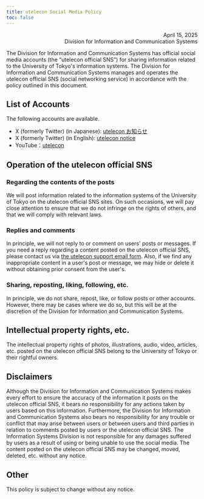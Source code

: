 ```yaml
---
title: utelecon Social Media Policy
toc: false
---
```


<div style="text-align: right;">April 15, 2025</div>
<div style="text-align: right;">Division for Information and Communication Systems</div>

The Division for Information and Communication Systems has official social media accounts (the “utelecon official SNS”) for sharing information related to the University of Tokyo's information systems. The Division for Information and Communication Systems manages and operates the utelecon official SNS (social networking service) in accordance with the policy outlined in this document.

## List of Accounts

The following accounts are available.
- X (formerly Twitter) (in Japanese): [utelecon お知らせ](https://x.com/utelecon_pr)
- X (formerly Twitter) (in English): [utelecon notice](https://x.com/utelecon_pr_en)
- YouTube：[utelecon](https://www.youtube.com/@utelecon/videos)

## Operation of the utelecon official SNS

### Regarding the contents of the posts
We will post information related to the information systems of the University of Tokyo on the utelecon official SNS sites. On such occasions, we will pay close attention to ensure that we do not infringe on the rights of others, and that we will comply with relevant laws.

### Replies and comments

In principle, we will not reply to or comment on users' posts or messages. If you need a reply regarding a content posted on the utelecon official SNS, please contact us via [the utelecon support email form](/support/#email-form). Also, if we find any inappropriate content in a user's post or message, we may hide or delete it without obtaining prior consent from the user's.

### Sharing, reposting, liking, following, etc.

In principle, we do not share, repost, like, or follow posts or other accounts. However, there may be cases where we do so, but this will be at the discretion of the Division for Information and Communication Systems.

## Intellectual property rights, etc.

The intellectual property rights of photos, illustrations, audio, video, articles, etc. posted on the utelecon official SNS belong to the University of Tokyo or their rightful owners.


## Disclaimers

Although the Division for Information and Communication Systems makes every effort to ensure the accuracy of the information it posts on the utelecon official SNS, it bears no responsibility for any actions taken by users based on this information. Furthermore, the Division for Information and Communication Systems also bears no responsibility for any trouble or conflict that may arise between users or between users and third parties in relation to comments posted by users or the utelecon official SNS. The Information Systems Division is not responsible for any damages suffered by users as a result of using or being unable to use the social media. The content posted on the utelecon official SNS may be changed, moved, deleted, etc. without any notice.

## Other

This policy is subject to change without any notice.